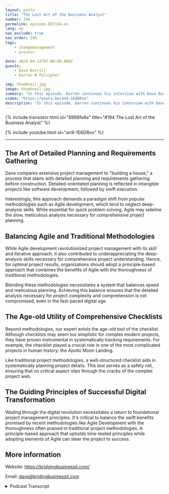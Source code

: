 ```yaml
---
layout: posts
title: "The Lost Art of the Business Analyst"
number: 194
permalink: episode-EDT194-en
lang: en
nav_exclude: true
nav_order: 194
tags:
    - changemanagement
    - process

date: 2024-04-11T07:00:00.000Z
guests:
    - Dave Burrill
    - Darren W Pulsipher

img: thumbnail.jpg
image: thumbnail.jpg
summary: "In this episode, Darren continues his interview with Dave Burrill, and the conversation turns to the lost art and skills of business analysts and product owners."
video: "https://youtu.be/an9-1E6DRvo"
description: "In this episode, Darren continues his interview with Dave Burrill, and the conversation turns to the lost art and skills of business analysts and product owners."
---
```


<div>
{% include transistor.html id="8998fe8a" title="#194 The Lost Art of the Business Analyst" %}

{% include youtube.html id="an9-1E6DRvo" %}
</div>

---

## The Art of Detailed Planning and Requirements Gathering

Dave compares extensive project management to "building a house," a process that starts with detailed planning and requirements gathering before construction. Detailed-orientated planning is reflected in intangible projects like software development, followed by swift execution.

Interestingly, this approach demands a paradigm shift from popular methodologies such as Agile development, which tend to neglect deep-analysis skills. While essential for quick problem solving, Agile may sideline the slow, meticulous analysis necessary for comprehensive project planning.

## Balancing Agile and Traditional Methodologies

While Agile development revolutionized project management with its skill and iterative approach, it also contributed to underappreciating the deep-analysis skills necessary for comprehensive project understanding. Hence, for optimal project results, organizations should adopt a principle-based approach that combines the benefits of Agile with the thoroughness of traditional methodologies.

Blending these methodologies necessitates a system that balances speed and meticulous planning. Achieving this balance ensures that the detailed analysis necessary for project complexity and comprehension is not compromised, even in the fast-paced digital age.

## The Age-old Utility of Comprehensive Checklists 

Beyond methodologies, our expert extols the age-old tool of the checklist. Although checklists may seem too simplistic for complex modern projects, they have proven instrumental in systematically tracking requirements. For example, the checklist played a crucial role in one of the most complicated projects in human history: the Apollo Moon Landing.

Like traditional project methodologies, a well-structured checklist aids in systematically planning project details. This tool serves as a safety net, ensuring that no critical aspect slips through the cracks of the complex project web.

## The Guiding Principles of Successful Digital Transformation 

Wading through the digital revolution necessitates a return to foundational project management principles. It's critical to balance the swift benefits promised by recent methodologies like Agile Development with the thoroughness often praised in traditional project methodologies. A principle-based approach that upholds time-tested principles while adopting elements of Agile can steer the project to success.

## More information 

Website: https://bridgingbusinessit.com/

Email: dave@bridingbusinessit.com



<details>
<summary> Podcast Transcript </summary>

<p></p>

</details>
